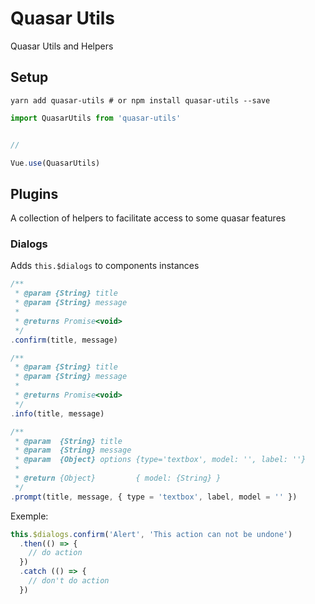 # Quasar Utils
Quasar Utils and Helpers

## Setup

```shell
yarn add quasar-utils # or npm install quasar-utils --save
```

```js
import QuasarUtils from 'quasar-utils'


//

Vue.use(QuasarUtils)
```

## Plugins
A collection of helpers to facilitate access to some quasar features

### Dialogs
Adds `this.$dialogs` to components instances

```js
/**
 * @param {String} title
 * @param {String} message
 *
 * @returns Promise<void>
 */
.confirm(title, message)

/**
 * @param {String} title
 * @param {String} message
 *
 * @returns Promise<void>
 */
.info(title, message)

/**
 * @param  {String} title
 * @param  {String} message
 * @param  {Object} options {type='textbox', model: '', label: ''}
 *
 * @return {Object}         { model: {String} }
 */
.prompt(title, message, { type = 'textbox', label, model = '' })

```

Exemple:

```js
this.$dialogs.confirm('Alert', 'This action can not be undone')
  .then(() => {
    // do action
  })
  .catch (() => {
    // don't do action
  })
```
